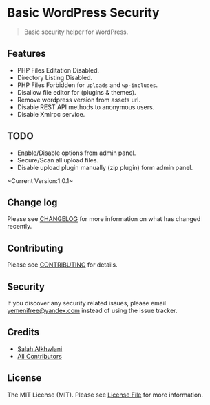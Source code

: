 # Basic WordPress Security
> Basic security helper for WordPress.

## Features
- PHP Files Editation Disabled.
- Directory Listing Disabled.
- PHP Files Forbidden for `uploads` and `wp-includes`.
- Disallow file editor for (plugins & themes).
- Remove wordpress version from assets url.
- Disable REST API methods to anonymous users.
- Disable Xmlrpc service.

## TODO
- Enable/Disable options from admin panel.
- Secure/Scan all upload files.
- Disable upload plugin manually (zip plugin) form admin panel.


~Current Version:1.0.1~


## Change log

Please see [CHANGELOG](CHANGELOG.md) for more information on what has changed recently.

## Contributing

Please see [CONTRIBUTING](CONTRIBUTING.md) for details.

## Security

If you discover any security related issues, please email yemenifree@yandex.com instead of using the issue tracker.

## Credits

- [Salah Alkhwlani][link-author]
- [All Contributors][link-contributors]

## License

The MIT License (MIT). Please see [License File](LICENSE.md) for more information.

[link-author]: https://github.com/yemenifree
[link-contributors]: ../../contributors
